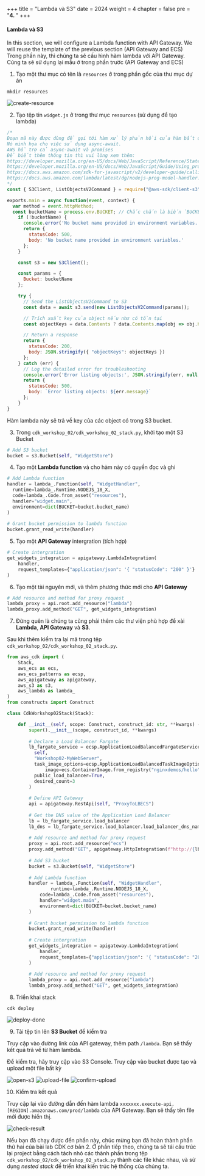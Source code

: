 +++
title = "Lambda và S3"
date = 2024
weight = 4
chapter = false
pre = "<b>4. </b>"
+++

#### Lambda và S3
In this section, we will configure a Lambda function with API Gateway. We will reuse the template of the previous section (API Gateway and ECS)
Trong phần này, thì chúng ta sẽ cấu hình hàm lambda với API Gateway. Cúng ta sẽ sử dụng lại mẫu ở trong phần trước (API Gateway and ECS)

1. Tạo một thư mục có tên là `resources` ở trong phần gốc của thư mục dự án

```
mkdir resources
```

![create-resource](/images/4-lambda-and-s3/4.1-create-resource.png)

2. Tạo tệp tin `widget.js` ở trong thư mục `resources` (sử dụng để tạo lambda)

```js
/* 
Đoạn mã này được dùng để gọi tới hàm xử lý phản hồi của hàm bất đồng bộ.
Nó minh họa cho việc sử dụng async-await.
AWS hỗ trợ cả async-await và promises
Để biết thêm thông tin thì vui lòng xem thêm:
https://developer.mozilla.org/en-US/docs/Web/JavaScript/Reference/Statements/async_function
https://developer.mozilla.org/en-US/docs/Web/JavaScript/Guide/Using_promises
https://docs.aws.amazon.com/sdk-for-javascript/v2/developer-guide/calling-services-asynchronously.html
https://docs.aws.amazon.com/lambda/latest/dg/nodejs-prog-model-handler.html 
*/
const { S3Client, ListObjectsV2Command } = require("@aws-sdk/client-s3");

exports.main = async function(event, context) {
  var method = event.httpMethod;
  const bucketName = process.env.BUCKET; // Chắc chắn là biến `BUCKET` có tồn tại
    if (!bucketName) {
      console.error('No bucket name provided in environment variables.');
      return {
        statusCode: 500,
        body: 'No bucket name provided in environment variables.'
      };
    }

    const s3 = new S3Client();

    const params = {
      Bucket: bucketName
    };

    try {
      // Send the ListObjectsV2Command to S3
      const data = await s3.send(new ListObjectsV2Command(params));

      // Trích xuất key của object nếu như có tồn tại
      const objectKeys = data.Contents ? data.Contents.map(obj => obj.Key) : [];

      // Return a response
      return {
        statusCode: 200,
        body: JSON.stringify({ "objectKeys": objectKeys })
      };
    } catch (err) {
      // Log the detailed error for troubleshooting
      console.error('Error listing objects:', JSON.stringify(err, null, 2));
      return {
        statusCode: 500,
        body: `Error listing objects: ${err.message}`
      };
    }
}

```

Hàm lambda này sẽ trả về key của các object có trong S3 bucket.

3. Trong `cdk_workshop_02/cdk_workshop_02_stack.py`, khởi tạo một S3 Bucket

```py
# Add S3 bucket
bucket = s3.Bucket(self, "WidgetStore")
```

4. Tạo một **Lambda function** và cho hàm này có quyền đọc và ghi

```py
# Add Lambda function
handler = lambda_.Function(self, "WidgetHandler",
  runtime=lambda_.Runtime.NODEJS_18_X,
  code=lambda_.Code.from_asset("resources"),
  handler="widget.main",
  environment=dict(BUCKET=bucket.bucket_name)
)
        
# Grant bucket permission to lambda function
bucket.grant_read_write(handler)
```

5. Tạo một **API Gateway** intergration (tích hợp)

```py
# Create intergration
get_widgets_integration = apigateway.LambdaIntegration(
	handler,
	request_templates={"application/json": '{ "statusCode": "200" }'}
)
```

6. Tạo một tài nguyên mới, và thêm phương thức mới cho **API Gateway**

```py
# Add resource and method for proxy request
lambda_proxy = api.root.add_resource("lambda")
lambda_proxy.add_method("GET", get_widgets_integration)
```

7. Đừng quên là chúng ta cũng phải thêm các thư viện phù hợp để xài **Lambda**, **API Gateway** và **S3**.

Sau khi thêm kiểm tra lại mã trong tệp `cdk_workshop_02/cdk_workshop_02_stack.py`.

```py
from aws_cdk import (
    Stack,
    aws_ecs as ecs,
    aws_ecs_patterns as ecsp,
    aws_apigateway as apigateway,
    aws_s3 as s3,
    aws_lambda as lambda_
)
from constructs import Construct

class CdkWorkshop02Stack(Stack):

    def __init__(self, scope: Construct, construct_id: str, **kwargs) -> None:
        super().__init__(scope, construct_id, **kwargs)
        
        # Declare a Load Balancer Fargate 
        lb_fargate_service = ecsp.ApplicationLoadBalancedFargateService(
          self, 
          "Workshop02-MyWebServer",
          task_image_options=ecsp.ApplicationLoadBalancedTaskImageOptions(
              image=ecs.ContainerImage.from_registry("nginxdemos/hello")),
          public_load_balancer=True,
          desired_count=3
        )
        
        # Define API Gateway
        api = apigateway.RestApi(self, "ProxyToLBECS")
        
        # Get the DNS value of the Application Load Balancer 
        lb = lb_fargate_service.load_balancer
        lb_dns = lb_fargate_service.load_balancer.load_balancer_dns_name
        
        # Add resource and method for proxy request
        proxy = api.root.add_resource("ecs")
        proxy.add_method("GET", apigateway.HttpIntegration(f"http://{lb_dns}"))
        
        # Add S3 bucket
        bucket = s3.Bucket(self, "WidgetStore")
        
        # Add Lambda function
        handler = lambda_.Function(self, "WidgetHandler",
        		runtime=lambda_.Runtime.NODEJS_18_X,
            code=lambda_.Code.from_asset("resources"),
            handler="widget.main",
            environment=dict(BUCKET=bucket.bucket_name)
        )
                
        # Grant bucket permission to lambda function
        bucket.grant_read_write(handler)
        
        # Create intergration
        get_widgets_integration = apigateway.LambdaIntegration(
        	handler,
        	request_templates={"application/json": '{ "statusCode": "200" }'}
        )
        
        # Add resource and method for proxy request
        lambda_proxy = api.root.add_resource("lambda")
        lambda_proxy.add_method("GET", get_widgets_integration)

```

8. Triển khai stack

```
cdk deploy
```

![deploy-done](/images/4-lambda-and-s3/4.2-deploy-done.png)

9. Tải tệp tin lên **S3 Bucket** để kiểm tra

Truy cập vào đường link của API gateway, thêm path `/lambda`. Bạn sẽ thấy kết quả trả về từ hàm lambda.

Để kiểm tra, hãy truy cập vào S3 Console. Truy cập vào bucket được tạo và upload một file bất kỳ

![open-s3](/images/4-lambda-and-s3/4.3-open-s3.png)
![upload-file](/images/4-lambda-and-s3/4.4-upload-file.png)
![confirm-upload](/images/4-lambda-and-s3/4.5-confirm-upload.png)

10. Kiểm tra kết quả

Truy cập lại vào đường dẫn đến hàm lambda `xxxxxxx.execute-api.[REGION].amazonaws.com/prod/lambda` của API Gateway. Bạn sẽ thấy tên file mới được hiển thị.

![check-result](/images/4-lambda-and-s3/4.6-check-result.png)

Nếu bạn đã chạy được đến phần này, chúc mừng bạn đã hoàn thành phần thứ hai của bài lab CDK cơ bản 2. Ở phần tiếp theo, chúng ta sẽ tái cấu trúc lại project bằng cách tách nhỏ các thành phần trong tệp `cdk_workshop_02/cdk_workshop_02_stack.py` thành các file khác nhau, và sử dụng *nested stack* để triển khai kiến trúc hệ thống của chúng ta.